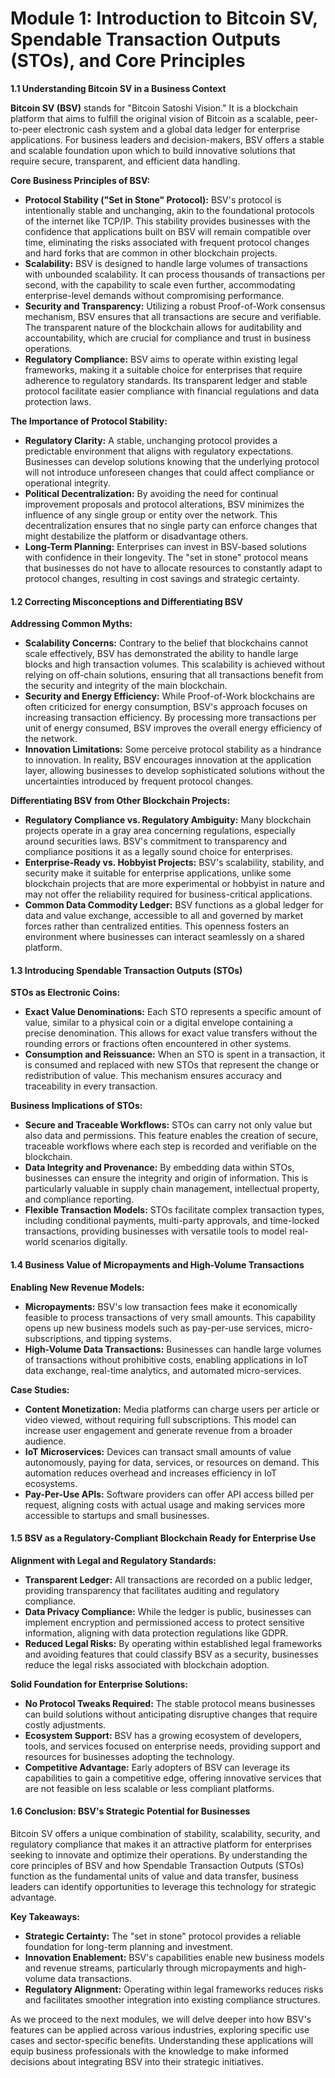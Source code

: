 # Module 1: Introduction to Bitcoin SV, Spendable Transaction Outputs (STOs), and Core Principles

**1.1 Understanding Bitcoin SV in a Business Context**

**Bitcoin SV (BSV)** stands for "Bitcoin Satoshi Vision." It is a blockchain platform that aims to fulfill the original vision of Bitcoin as a scalable, peer-to-peer electronic cash system and a global data ledger for enterprise applications. For business leaders and decision-makers, BSV offers a stable and scalable foundation upon which to build innovative solutions that require secure, transparent, and efficient data handling.

**Core Business Principles of BSV:**

* **Protocol Stability ("Set in Stone" Protocol):** BSV's protocol is intentionally stable and unchanging, akin to the foundational protocols of the internet like TCP/IP. This stability provides businesses with the confidence that applications built on BSV will remain compatible over time, eliminating the risks associated with frequent protocol changes and hard forks that are common in other blockchain projects.
* **Scalability:** BSV is designed to handle large volumes of transactions with unbounded scalability. It can process thousands of transactions per second, with the capability to scale even further, accommodating enterprise-level demands without compromising performance.
* **Security and Transparency:** Utilizing a robust Proof-of-Work consensus mechanism, BSV ensures that all transactions are secure and verifiable. The transparent nature of the blockchain allows for auditability and accountability, which are crucial for compliance and trust in business operations.
* **Regulatory Compliance:** BSV aims to operate within existing legal frameworks, making it a suitable choice for enterprises that require adherence to regulatory standards. Its transparent ledger and stable protocol facilitate easier compliance with financial regulations and data protection laws.

**The Importance of Protocol Stability:**

* **Regulatory Clarity:** A stable, unchanging protocol provides a predictable environment that aligns with regulatory expectations. Businesses can develop solutions knowing that the underlying protocol will not introduce unforeseen changes that could affect compliance or operational integrity.
* **Political Decentralization:** By avoiding the need for continual improvement proposals and protocol alterations, BSV minimizes the influence of any single group or entity over the network. This decentralization ensures that no single party can enforce changes that might destabilize the platform or disadvantage others.
* **Long-Term Planning:** Enterprises can invest in BSV-based solutions with confidence in their longevity. The "set in stone" protocol means that businesses do not have to allocate resources to constantly adapt to protocol changes, resulting in cost savings and strategic certainty.

#### 1.2 Correcting Misconceptions and Differentiating BSV

**Addressing Common Myths:**

* **Scalability Concerns:** Contrary to the belief that blockchains cannot scale effectively, BSV has demonstrated the ability to handle large blocks and high transaction volumes. This scalability is achieved without relying on off-chain solutions, ensuring that all transactions benefit from the security and integrity of the main blockchain.
* **Security and Energy Efficiency:** While Proof-of-Work blockchains are often criticized for energy consumption, BSV's approach focuses on increasing transaction efficiency. By processing more transactions per unit of energy consumed, BSV improves the overall energy efficiency of the network.
* **Innovation Limitations:** Some perceive protocol stability as a hindrance to innovation. In reality, BSV encourages innovation at the application layer, allowing businesses to develop sophisticated solutions without the uncertainties introduced by frequent protocol changes.

**Differentiating BSV from Other Blockchain Projects:**

* **Regulatory Compliance vs. Regulatory Ambiguity:** Many blockchain projects operate in a gray area concerning regulations, especially around securities laws. BSV's commitment to transparency and compliance positions it as a legally sound choice for enterprises.
* **Enterprise-Ready vs. Hobbyist Projects:** BSV's scalability, stability, and security make it suitable for enterprise applications, unlike some blockchain projects that are more experimental or hobbyist in nature and may not offer the reliability required for business-critical applications.
* **Common Data Commodity Ledger:** BSV functions as a global ledger for data and value exchange, accessible to all and governed by market forces rather than centralized entities. This openness fosters an environment where businesses can interact seamlessly on a shared platform.

#### 1.3 Introducing Spendable Transaction Outputs (STOs)

**STOs as Electronic Coins:**

* **Exact Value Denominations:** Each STO represents a specific amount of value, similar to a physical coin or a digital envelope containing a precise denomination. This allows for exact value transfers without the rounding errors or fractions often encountered in other systems.
* **Consumption and Reissuance:** When an STO is spent in a transaction, it is consumed and replaced with new STOs that represent the change or redistribution of value. This mechanism ensures accuracy and traceability in every transaction.

**Business Implications of STOs:**

* **Secure and Traceable Workflows:** STOs can carry not only value but also data and permissions. This feature enables the creation of secure, traceable workflows where each step is recorded and verifiable on the blockchain.
* **Data Integrity and Provenance:** By embedding data within STOs, businesses can ensure the integrity and origin of information. This is particularly valuable in supply chain management, intellectual property, and compliance reporting.
* **Flexible Transaction Models:** STOs facilitate complex transaction types, including conditional payments, multi-party approvals, and time-locked transactions, providing businesses with versatile tools to model real-world scenarios digitally.

#### 1.4 Business Value of Micropayments and High-Volume Transactions

**Enabling New Revenue Models:**

* **Micropayments:** BSV's low transaction fees make it economically feasible to process transactions of very small amounts. This capability opens up new business models such as pay-per-use services, micro-subscriptions, and tipping systems.
* **High-Volume Data Transactions:** Businesses can handle large volumes of transactions without prohibitive costs, enabling applications in IoT data exchange, real-time analytics, and automated micro-services.

**Case Studies:**

* **Content Monetization:** Media platforms can charge users per article or video viewed, without requiring full subscriptions. This model can increase user engagement and generate revenue from a broader audience.
* **IoT Microservices:** Devices can transact small amounts of value autonomously, paying for data, services, or resources on demand. This automation reduces overhead and increases efficiency in IoT ecosystems.
* **Pay-Per-Use APIs:** Software providers can offer API access billed per request, aligning costs with actual usage and making services more accessible to startups and small businesses.

#### 1.5 BSV as a Regulatory-Compliant Blockchain Ready for Enterprise Use

**Alignment with Legal and Regulatory Standards:**

* **Transparent Ledger:** All transactions are recorded on a public ledger, providing transparency that facilitates auditing and regulatory compliance.
* **Data Privacy Compliance:** While the ledger is public, businesses can implement encryption and permissioned access to protect sensitive information, aligning with data protection regulations like GDPR.
* **Reduced Legal Risks:** By operating within established legal frameworks and avoiding features that could classify BSV as a security, businesses reduce the legal risks associated with blockchain adoption.

**Solid Foundation for Enterprise Solutions:**

* **No Protocol Tweaks Required:** The stable protocol means businesses can build solutions without anticipating disruptive changes that require costly adjustments.
* **Ecosystem Support:** BSV has a growing ecosystem of developers, tools, and services focused on enterprise needs, providing support and resources for businesses adopting the technology.
* **Competitive Advantage:** Early adopters of BSV can leverage its capabilities to gain a competitive edge, offering innovative services that are not feasible on less scalable or less compliant platforms.

#### 1.6 Conclusion: BSV's Strategic Potential for Businesses

Bitcoin SV offers a unique combination of stability, scalability, security, and regulatory compliance that makes it an attractive platform for enterprises seeking to innovate and optimize their operations. By understanding the core principles of BSV and how Spendable Transaction Outputs (STOs) function as the fundamental units of value and data transfer, business leaders can identify opportunities to leverage this technology for strategic advantage.

**Key Takeaways:**

* **Strategic Certainty:** The "set in stone" protocol provides a reliable foundation for long-term planning and investment.
* **Innovation Enablement:** BSV's capabilities enable new business models and revenue streams, particularly through micropayments and high-volume data transactions.
* **Regulatory Alignment:** Operating within legal frameworks reduces risks and facilitates smoother integration into existing compliance structures.

As we proceed to the next modules, we will delve deeper into how BSV's features can be applied across various industries, exploring specific use cases and sector-specific benefits. Understanding these applications will equip business professionals with the knowledge to make informed decisions about integrating BSV into their strategic initiatives.
